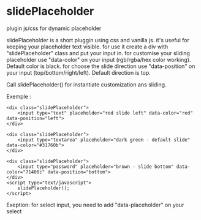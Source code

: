 # slidePlaceholder
plugin js/css for dynamic placeholder

slidePlaceholder is a short pluggin using css and vanilla js.
it's useful for keeping your placeholder text visible.
for use it create a div with "slidePlaceholder" class and put your input in.
for customise your sliding placeholder use "data-color" on your input (rgb/rgba/hex color working). Default color is black.
for choose the slide direction use "data-position" on your input (top/bottom/right/left). Default direction is top.

Call slidePlaceholder() for instantiate customization ans sliding.

Exemple :


	<div class="slidePlaceholder">
		<input type="text" placeholder="red slide left" data-color="red" data-position="left">
	</div>

	<div class="slidePlaceholder">
		<input type="textarea" placeholder="dark green - default slide" data-color="#31760b">
	</div>

	<div class="slidePlaceholder">
		<input type="password" placeholder="brown - slide bottom" data-color="71400c" data-position="bottom">
	</div>
	<script type="text/javascript">
		slidePlaceholder();
	</script>		
	
			
Exeption: for select input, you need to add "data-placeholder" on your select 
